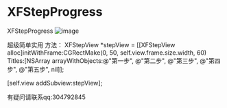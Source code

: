 # XFStepProgress
XFStepProgress
![image](https://github.com/levenwhf/XFStepProgress/blob/master/StepProgress.gif)   

超级简单实用
方法：
XFStepView *stepView = [[XFStepView alloc]initWithFrame:CGRectMake(0, 50, self.view.frame.size.width, 60) Titles:[NSArray arrayWithObjects:@"第一步", @"第二步", @"第三步", @"第四步", @"第五步", nil]];

[self.view addSubview:stepView];

有疑问请联系qq:304792845
